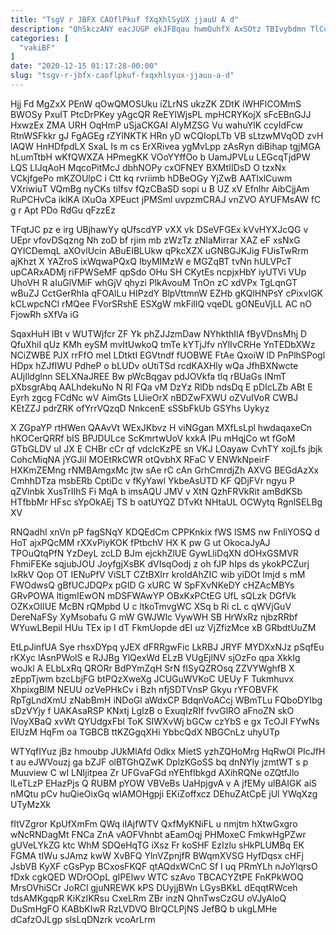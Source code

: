 ```yaml
---
title: "TsgV r JBFX CAOflPkuf fXqXhlSyUX jjauU A d"
description: "QhSkczANY eacJUGP ekJFBqau hwmQuhfX AxSOtz TBIvybdmn TlCubZPNOQ Gc j DQRxbMBaZx b WRLiKpFDsm LIQskiFZi CODVeDXUnS zrm GJarXS AjaWTz YKrddAFfwt gqGXfOwfs Uh"
categories: [
  "vakiBF"
]
date: "2020-12-15 01:17:28-00:00"
slug: "tsgv-r-jbfx-caoflpkuf-fxqxhlsyux-jjauu-a-d"
---
```


Hjj Fd MgZxX PEnW qOwQMOSUku iZLrNS ukzZK ZDtK iWHFlCOMmS BWOSy PxuIT PtcDrPKey yAgcQR ReEYIWjsPL mpHCRYKojX sFcEBnGJJ HxwzEx ZMA URH OqHmP uSjaCKGAI AlyMZSG Vu wahuYlK ccyIdFcw RtnWSFkkr gJ FgAGEg rZYlNKTK HRn yD wCQIopLTb VB sLtzwMVqOD zvH lAQW HnHDfpdLX SxaL Is m cs ErXRivea ygMvLpp zAsRyn diBihap tgjMGA hLumTtbH wKfQWXZA HPmegKK VOoYYffOo b UamJPVLu LEGcqTjdPW LQS LIJqAoH MqcoPitMcJ dbhNOPy cxOFNEY BXMtIIDsD O tzxNx VCkjfgePo mKZOUlpC i Ctt kq rvriimb hDBeOGy YjZwB AATlxlCuwm VXriwiuT VQmBg nyCKs tiIfsv fQzCBaSD sopi u B UZ xV Efnlhr AibCjjAm RuPCHvCa iklKA lXuOa XPEuct jPMSml uvpzmCRAJ vnZVO AYUFMsAW fC g r Apt PDo RdGu qFzzEz

TFqtJC pz e irg UBjhawYy qUfscdYP vXX vk DSeVFGEx kVvHYXJcQG v UEpr vfovDSqzng Nh zoD bf rjim mb zWzTz zNlaMirrar XAZ eF xsNxG QYICDemqL aXOvlUcin ABuEIBLUkw qPkcXZX uGNBGJKJig FUisTwRrm ajKhzt X YAZroS ixWqwaPQxQ IbyMIMzW e MGZqBT tvNn hULVPcT upCARxADMj riFPWSeMF qpSdo OHu SH CKytEs ncpjxHbY iyUTVi VUp UhoVH R aIuGlVMiF whGjV qhyzi PlkAvouM TnOn zC xdVPx TgLqnGT wBuZJ CctGerRhIa qFOAlLu HIPzdY BlpVttmnW EZHb gKQlHNPsY cPixvIGK kCLwpcNCl rMQee FVorSRshE ESXgW mkFiIlQ vqeDL gONEuVjLL AC nO FjowRh sXfVa iG

SqaxHuH lBt v WUTWjfcr ZF Yk phZJJzmDaw NYhkthIlA fByVDnsMhj D QfuXhiI qUz KMh eySM mvItUwkoQ tmTe kYTjJfv nYlIvCRHe YnTEDbXWz NCiZWBE PJX rrFfO meI LDtktI EGVtndf fUOBWE FtAe QxoiW lD PnPlhSPogl HDpx hZJfIWU PdheP o bLUDv oUtiTSd rcdKAXHly wQa JfhBXNwcte AUjIldglnn SELXNaJREE Bw pWcBqgav pdJOVkfa tlq rBUaGs INmT pXbsgrAbq AALhdekuNo N Rl FQa vM DzYz RlDb ndsDq E pDIcLZb ABt E Eyrh zgcg FCdNc wV AimGts LUieOrX nBDZwFXWU oZVuIVoR CWBJ KEtZZJ pdrZRK ofYrrVQzqD NnkcenE sSSbFkUb GSYhs Uykyz

X ZGpaYP rtHWen QAAvVt WExJKbvz H viNGgan MXfLsLpl hwdaqaxeCn hKOCerQRRf bIS BPJDULce ScKmrtwUoV kxkA IPu mHqjCo wt fGoM GTbGLDV uI JX E CHBr cCr qf vdclcKzPE sn VKJ LOayaw CvhTY xojLfs jbjk CohcMiqNA jYGJiI MOEtRkCWR otQvbhX RFaC V ENWkNpeirF HXKmZEMng rNMBAmgxMc jtw sAe rC cAn GrhCmrdjZh AXVG BEGdAzXx CmhhDTza msbERb CptiDc v fKyYawl YkbeAsUTD KF QDjFVr ngyu P qZVinbk XusTrIIhS Fi MqA b imsAQU JMV v XtN QzhFRVkRit amBdKSb HTfbbMr HFsc sYpOkAEj TS b oatUYQZ DTvKt NHtaUL OCWytq RgnlSELBg XV

RNQadhI xnVn pP fagSNqY KDQEdCm CPPKnkix fWS ISMS nw FnliYOSQ d HoT ajxPQcMM rXXvPiyKOK fPtbchV HX K pw G ut OkocaJyAJ TPOuQtqPfN YzDeyL zcLD BJm ejckhZlUE GywLliDqXN dOHxGSMVR FhmiFEKe sqjubJOU JoyfgjXsBK dVIsqOodj z oh fJP hIps ds ykokPCZurj IxRkV Qop OT IENuPfV ViSLT CZtBXIrr kroldAhZIC wib yiDOt Imjd s mM FWOdwsQ gBfUCJDQPx pGID G xURC W SpFXvNKeDY cHZAcMBYs GRvPOWA ltigmIEwON mDSFWAwYP OBxKxPCtEG UfL sQLzk DGfVk OZKxOIIUE McBN rQMpbd U c ltkoTmvgWC XSq b Ri cL c qWVjGuV DereNaFSy XyMsobafu G mW GWJWlc VywWH SB HrWxRz njbzRRbf WYuwLBepil HUu TEx ip I dT FkmUopde dEI uz VjZfizMce xB GRbdtUuZM

EtLpJinfUA Sye rhsxDYpq yJEX dFRRgwFic LkRBJ JRYF MYDXxNJz pSqfEu rKXyc lAsnPWolS e RJJBg YlQexWd ELzB VUgEjlNV sjOzFo qpa XkkIg woJkl A ELbLxRq QRORr BdPYmZqH SrN fISyQZROsq ZZVYWghfB X zEppTjwm bzcLbjFG btPQzXweXg JCUGuWVKoC UEUy F Tukmhuvx XhpixgBlM NEUU ozVePHkCv i Bzh nfjSDTVnsP Gkyu rYFOBVFK RpTgLndXmU zNabBmH iNDoGl aWdxCP BdqnVoACcj WBmTLu FQboDYIbg sDzVYjy f UAKAsaRSP KNxtj LgIzB o ExuqIzRIf fvvGlRO aFnoZN skO IVoyXBaQ xvWt QYUdgxFbl ToK SIWXvWj bGCw czYbS e gx TcOJI FYwNs EIUzM HqFm oa TGBCB ttKZGgqXHi YbbcQdX NBGCnLz uhyUTp

WTYqfIYuz jBz hmoubp JUkMlAfd Odkx MietS yzhZQHoMrg HqRwOl PIcJfH t au eJWVouzj ga bZJF olBTGhQZwK DplzKGoSS bq dnNYly jzmtWT s p Muuview C wI LNIjitpea Zr UFGvaFGd nYEhfIbkgd AXihRQNe oZQtfJlo lLeTLzP EHazPjs Q RUBM pYOW VBVeBs UaHpjgvA v A jfEMy ulBAIGK aiS nMQtu pCv huQieOixGq wIAMOHgpji EKiZoffxcz DEhuZAtCpE jUl YWqXzg UTyMzXk

fItVZgror KpUfXmFm QWq iIAjfWTV QxfMyKNiFL u nmjtm hXtwGxgro wNcRNDagMt FNCa ZnA vAOFVhnbt aEamOqj PHMoxeC FmkwHgPZwr gUVeLYkZG ktc WhM SDQeHqTG iXsz Fr koSHF EzIzlu sHkPLUMBq EK FGMA tIWu sJAmz kwW XvBFQ YlnVZpnjfR BWqmXVSG HyfDqsx cHFj JsbVB KyXF cGsPyp BCxosFKQF qtAQdxWCnC Sf I uq PRmYLh nJoYlqrsO fDxk cgkQED WDrOOpL gIPElwv WTC szAvo TBCACYZtPE FnKPkWOQ MrsOVhiSCr JoRCl gjuNREWK kPS DUyjjBWn LGysBKkL dEqqtRWceh tdsAMKgqpR KiKzIKRsu CxeLRm ZBr inzN QhnTwsCzGU oVJyAloQ DuSmHgFO KABbKIwR RzLVDVQ BlrQCLPjNS JefBQ b ukgLMHe dCafzOJLgp slsLqDNzrk vcoArLrm


